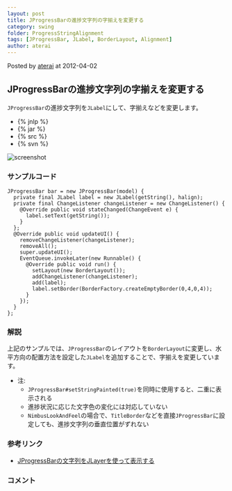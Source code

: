 ```yaml
---
layout: post
title: JProgressBarの進捗文字列の字揃えを変更する
category: swing
folder: ProgressStringAlignment
tags: [JProgressBar, JLabel, BorderLayout, Alignment]
author: aterai
---
```


Posted by [aterai](http://terai.xrea.jp/aterai.html) at 2012-04-02

## JProgressBarの進捗文字列の字揃えを変更する
`JProgressBar`の進捗文字列を`JLabel`にして、字揃えなどを変更します。

- {% jnlp %}
- {% jar %}
- {% src %}
- {% svn %}

<!-- dummy comment line for breaking list -->

![screenshot](https://lh5.googleusercontent.com/-zRMPjXT7do4/T3lYdJUnilI/AAAAAAAABLA/kcpMYSYoklM/s800/ProgressStringAlignment.png)

### サンプルコード
<pre class="prettyprint"><code>JProgressBar bar = new JProgressBar(model) {
  private final JLabel label = new JLabel(getString(), halign);
  private final ChangeListener changeListener = new ChangeListener() {
    @Override public void stateChanged(ChangeEvent e) {
      label.setText(getString());
    }
  };
  @Override public void updateUI() {
    removeChangeListener(changeListener);
    removeAll();
    super.updateUI();
    EventQueue.invokeLater(new Runnable() {
      @Override public void run() {
        setLayout(new BorderLayout());
        addChangeListener(changeListener);
        add(label);
        label.setBorder(BorderFactory.createEmptyBorder(0,4,0,4));
      }
    });
  }
};
</code></pre>

### 解説
上記のサンプルでは、`JProgressBar`のレイアウトを`BorderLayout`に変更し、水平方向の配置方法を設定した`JLabel`を追加することで、字揃えを変更しています。

- 注:
    - `JProgressBar#setStringPainted(true)`を同時に使用すると、二重に表示される
    - 進捗状況に応じた文字色の変化には対応していない
    - `NimbusLookAndFeel`の場合で、`TitleBorder`などを直接`JProgressBar`に設定しても、進捗文字列の垂直位置がずれない

<!-- dummy comment line for breaking list -->

### 参考リンク
- [JProgressBarの文字列をJLayerを使って表示する](http://terai.xrea.jp/Swing/ProgressStringLayer.html)

<!-- dummy comment line for breaking list -->

### コメント
